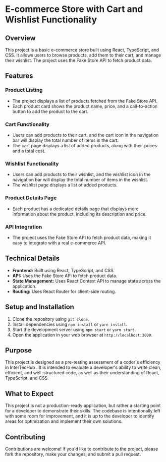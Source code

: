 # E-commerce Store with Cart and Wishlist Functionality

## Overview

This project is a basic e-commerce store built using React, TypeScript, and CSS. It allows users to browse products, add them to their cart, and manage their wishlist. The project uses the Fake Store API to fetch product data.

## Features

### Product Listing

* The project displays a list of products fetched from the Fake Store API.
* Each product card shows the product name, price, and a call-to-action button to add the product to the cart.

### Cart Functionality

* Users can add products to their cart, and the cart icon in the navigation bar will display the total number of items in the cart.
* The cart page displays a list of added products, along with their prices and a total cost.

### Wishlist Functionality

* Users can add products to their wishlist, and the wishlist icon in the navigation bar will display the total number of items in the wishlist.
* The wishlist page displays a list of added products.

### Product Details Page

* Each product has a dedicated details page that displays more information about the product, including its description and price.

### API Integration

* The project uses the Fake Store API to fetch product data, making it easy to integrate with a real e-commerce API.

## Technical Details

* **Frontend:** Built using React, TypeScript, and CSS.
* **API:** Uses the Fake Store API to fetch product data.
* **State Management:** Uses React Context API to manage state across the application.
* **Routing:** Uses React Router for client-side routing.

## Setup and Installation

1. Clone the repository using `git clone`.
2. Install dependencies using `npm install` or `yarn install`.
3. Start the development server using `npm start` or `yarn start`.
4. Open the application in your web browser at `http://localhost:3000`.

## Purpose

This project is designed as a pre-testing assessment of a coder's efficiency in InterTecHub
. It is intended to evaluate a developer's ability to write clean, efficient, and well-structured code, as well as their understanding of React, TypeScript, and CSS.

## What to Expect

This project is not a production-ready application, but rather a starting point for a developer to demonstrate their skills. The codebase is intentionally left with some room for improvement, and it is up to the developer to identify areas for optimization and implement their own solutions.

## Contributing

Contributions are welcome! If you'd like to contribute to the project, please fork the repository, make your changes, and submit a pull request.

